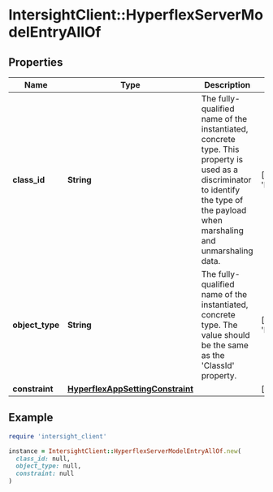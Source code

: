 # IntersightClient::HyperflexServerModelEntryAllOf

## Properties

| Name | Type | Description | Notes |
| ---- | ---- | ----------- | ----- |
| **class_id** | **String** | The fully-qualified name of the instantiated, concrete type. This property is used as a discriminator to identify the type of the payload when marshaling and unmarshaling data. | [default to &#39;hyperflex.ServerModelEntry&#39;] |
| **object_type** | **String** | The fully-qualified name of the instantiated, concrete type. The value should be the same as the &#39;ClassId&#39; property. | [default to &#39;hyperflex.ServerModelEntry&#39;] |
| **constraint** | [**HyperflexAppSettingConstraint**](HyperflexAppSettingConstraint.md) |  | [optional] |

## Example

```ruby
require 'intersight_client'

instance = IntersightClient::HyperflexServerModelEntryAllOf.new(
  class_id: null,
  object_type: null,
  constraint: null
)
```

